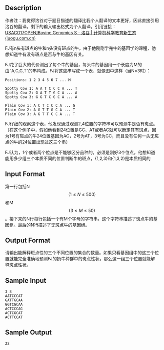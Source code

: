 ## Description

作者注：我觉得洛谷对于题目描述的翻译比我个人翻译的文本更好，因此直接引用洛谷的翻译。剩下的输入输出格式为个人翻译。引用链接：[USACO17OPEN\]Bovine Genomics S - 洛谷 | 计算机科学教育新生态 (luogu.com.cn)](https://www.luogu.com.cn/problem/P3670)

FJ有n头有斑点的牛和n头没有斑点的牛。由于他刚刚学完牛的基因学的课程，他想知道牛有没有斑点是否与牛的基因有关。

FJ花了巨大的代价测出了每个牛的基因，每头牛的基因用一个长度为M的由“A,C,G,T”的串构成。FJ将这些串写成一个表，就像图中这样（当N=3时）：

```
Positions: 1 2 3 4 5 6 7 ... M

Spotty Cow 1: A A T C C C A ... T
Spotty Cow 2: G A T T G C A ... A
Spotty Cow 3: G G T C G C A ... A

Plain Cow 1: A C T C C C A ... G
Plain Cow 2: A G T T G C A ... T
Plain Cow 3: A G T T C C A ... T
```

FJ仔细的观察这个表，他发现通过观测2,4位置的字符串可以预测牛是否有斑点。（在这个例子中，假如他看到24位置是GC、AT或者AC就可以断定其有斑点，因为1号有斑点的牛24位置基因为AC，2号为AT，3号为GC，而且没有任何一头无斑点的牛的24位置出现过这三个串）

FJ认为，1个或者两个位点是不能够区分品种的，必须是刚好3个位点。他想知道能用多少组三个本质不同的位置判断牛的斑点，{1,2,3}和{1,3,2}是本质相同的

## Input Format

第一行包括N$$(1 \leq N \leq 500)$$和M$$(3 \leq M \leq 50)$$。接下来的N行每行包括一个有M个字母的字符串。这个字符串描述了斑点牛的基因组。最后的N行描述了无斑点牛的基因组。

## Output Format

请输出能解释斑点性的三个不同位置的集合的数量。如果只看基因组中的这三个位置就能完全准确地预测FJ的奶牛种群中的斑点性状，那么这一组三个位置就能解释斑点性状。

## Sample Input

```
3 8
AATCCCAT
GATTGCAA
GGTCGCAA
ACTCCCAG
ACTCGCAT
ACTTCCAT
```

## Sample Output

```
22
```

